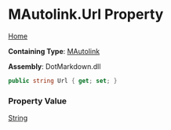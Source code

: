 # MAutolink\.Url Property

[Home](../../../../README.md)

**Containing Type**: [MAutolink](../README.md)

**Assembly**: DotMarkdown\.dll

```csharp
public string Url { get; set; }
```

### Property Value

[String](https://docs.microsoft.com/en-us/dotnet/api/system.string)

